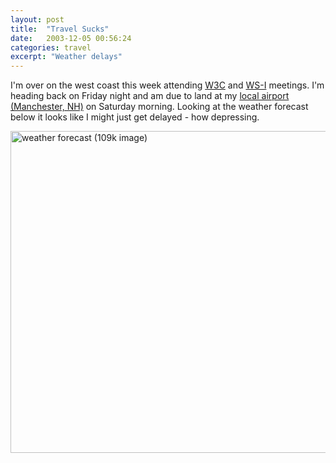 ```yaml
---
layout: post
title:  "Travel Sucks"
date:   2003-12-05 00:56:24
categories: travel
excerpt: "Weather delays"
---
```

I'm over on the west coast this week attending <a href="http://www.w3.org/200/xp/Group">W3C</a> and <a href="http://www.ws-i.org/">WS-I</a> meetings. I'm heading back on Friday night and am due to land at my <a href="http://www.flymanchester.com/">local airport (Manchester, NH)</a> on Saturday morning. Looking at the weather forecast below it looks like I might just get delayed - how depressing.

<img src="http://hadleynet.org/marc/blog/archives/watson_snap.png" alt="weather forecast (109k image)" height="515" width="688"/>

